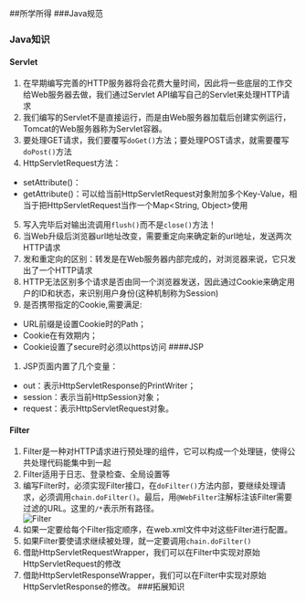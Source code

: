 







##所学所得
###Java规范

### Java知识
#### Servlet
1. 在早期编写完善的HTTP服务器将会花费大量时间，因此将一些底层的工作交给Web服务器去做，我们通过Servlet API编写自己的Servlet来处理HTTP请求
2. 我们编写的Servlet不是直接运行，而是由Web服务器加载后创建实例运行，Tomcat的Web服务器称为Servlet容器。
3. 要处理GET请求，我们要覆写`doGet()`方法；要处理POST请求，就需要覆写`doPost()`方法
4. HttpServletRequest方法：
- setAttribute()：
- getAttribute()：可以给当前HttpServletRequest对象附加多个Key-Value，相当于把HttpServletRequest当作一个Map<String, Object>使用
5. 写入完毕后对输出流调用`flush()`而不是`close()`方法！
6. 当Web升级后浏览器url地址改变，需要重定向来确定新的url地址，发送两次HTTP请求
7. 发和重定向的区别：转发是在Web服务器内部完成的，对浏览器来说，它只发出了一个HTTP请求
8. HTTP无法区别多个请求是否由同一个浏览器发送，因此通过Cookie来确定用户的ID和状态，来识别用户身份(这种机制称为Session)
9. 是否携带指定的Cookie,需要满足:
- URL前缀是设置Cookie时的Path；
- Cookie在有效期内；
- Cookie设置了secure时必须以https访问
####JSP
1. JSP页面内置了几个变量：
- out：表示HttpServletResponse的PrintWriter；
- session：表示当前HttpSession对象；
- request：表示HttpServletRequest对象。
#### Filter
1. Filter是一种对HTTP请求进行预处理的组件，它可以构成一个处理链，使得公共处理代码能集中到一起
2. Filter适用于日志、登录检查、全局设置等
3. 编写Filter时，必须实现Filter接口，在`doFilter()`方法内部，要继续处理请求，必须调用`chain.doFilter()`。最后，用`@WebFilter`注解标注该Filter需要过滤的URL。这里的`/*`表示所有路径。   
![Filter](D:\1.IDEA_excise\company_home\image\filter.png)
4. 如果一定要给每个Filter指定顺序，在web.xml文件中对这些Filter进行配置。
5. 如果Filter要使请求继续被处理，就一定要调用`chain.doFilter()`
6. 借助HttpServletRequestWrapper，我们可以在Filter中实现对原始HttpServletRequest的修改
7. 借助HttpServletResponseWrapper，我们可以在Filter中实现对原始HttpServletResponse的修改。
###拓展知识